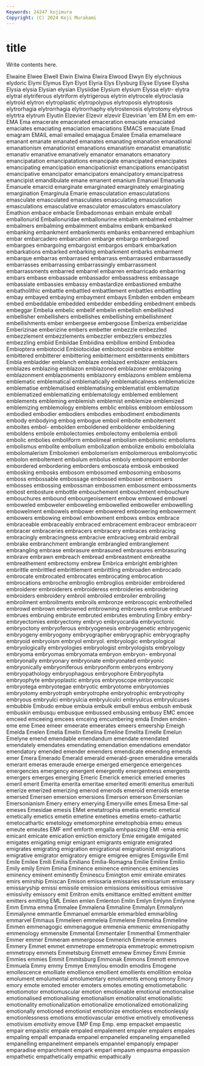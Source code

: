 ```yaml
---
Keywords: 24247 kojimura
Copyright: (C) 2024 Koji Murakami
---
```


# title

Write contents here.



Elwaine Elwee Elwell Elwin Elwina Elwira Elwood Elwyn Ely elychnious
elydoric Elymi Elymus Elyn Elyot Elyria Elys Elysburg Elyse Elysee
Elysha Elysia elysia Elysian elysian Elysiidae Elysium elysium Elyssa elytr-
elytra elytral elytriferous elytriform elytrigerous elytrin elytrocele elytroclasia elytroid elytron
elytroplastic elytropolypus elytroposis elytroptosis elytrorhagia elytrorrhagia elytrorrhaphy elytrostenosis elytrotomy elytrous
elytrtra elytrum Elyutin Elzevier Elzevir elzevir Elzevirian 'em EM Em
em em- EMA Ema emacerate emacerated emaceration emaciate emaciated emaciates
emaciating emaciation emaciations EMACS emaculate Emad emagram EMAIL email emailed
emajagua Emalee Emalia emamelware emanant emanate emanated emanates emanating emanation
emanational emanationism emanationist emanations emanatism emanatist emanatistic emanativ emanative emanatively
emanator emanators emanatory emancipatation emancipatations emancipate emancipated emancipates emancipating emancipation
emancipationist emancipations emancipatist emancipative emancipator emancipators emancipatory emancipatress emancipist emandibulate
emane emanent emanium Emanuel Emanuela Emanuele emarcid emarginate emarginated emarginately
emarginating emargination Emarginula Emarie emasculatation emasculatations emasculate emasculated emasculates emasculating
emasculation emasculations emasculative emasculator emasculators emasculatory Emathion embace embacle Embadomonas
embain embale emball emballonurid Emballonuridae emballonurine embalm embalmed embalmer embalmers
embalming embalmment embalms embank embanked embanking embankment embankments embanks embannered
embaphium embar embarcadero embarcation embarge embargo embargoed embargoes embargoing embargoist
embargos embark embarkation embarkations embarked embarking embarkment embarks embarment embarque
embarras embarrased embarrass embarrassed embarrassedly embarrasses embarrassing embarrassingly embarrassment embarrassments
embarred embarrel embarren embarricado embarring embars embase embassade embassador embassadress
embassage embassiate embassies embassy embastardize embastioned embathe embatholithic embattle embattled
embattlement embattles embattling embay embayed embaying embayment embays Embden embden
embeam embed embeddable embedded embedder embedding embedment embeds embeggar Embelia
embelic embelif embelin embellish embellished embellisher embellishers embellishes embellishing embellishment
embellishments ember embergeese embergoose Emberiza emberizidae Emberizinae emberizine embers embetter
embezzle embezzled embezzlement embezzlements embezzler embezzlers embezzles embezzling embiid Embiidae
Embiidina embillow embind Embiodea Embioptera embiotocid Embiotocidae embiotocoid embira embitter
embittered embitterer embittering embitterment embitterments embitters Embla embladder emblanch emblaze
emblazed emblazer emblazers emblazes emblazing emblazon emblazoned emblazoner emblazoning emblazonment
emblazonments emblazonry emblazons emblem emblema emblematic emblematical emblematically emblematicalness emblematicize
emblematise emblematised emblematising emblematist emblematize emblematized emblematizing emblematology emblemed emblement
emblements embleming emblemish emblemist emblemize emblemized emblemizing emblemology emblems emblic
embliss embloom emblossom embodied embodier embodiers embodies embodiment embodiments embody
embodying embog embogue emboil emboite emboitement emboites embol- embolden emboldened
emboldener emboldening emboldens embole embolectomies embolectomy embolemia emboli embolic embolies
emboliform embolimeal embolism embolismic embolisms embolismus embolite embolium embolization embolize
embolo embololalia embolomalerism Embolomeri embolomerism embolomerous embolomycotic embolon emboltement embolum
embolus emboly embonpoint emborder embordered embordering emborders emboscata embosk embosked
embosking embosks embosom embosomed embosoming embosoms emboss embossable embossage embossed
embosser embossers embosses embossing embossman embossmen embossment embossments embost embosture
embottle embouchement embouchment embouchure embouchures embound embourgeoisement embow embowed embowel
emboweled emboweler emboweling embowelled emboweller embowelling embowelment embowels embower embowered
embowering embowerment embowers embowing embowl embowment embows embox embrace embraceable
embraceably embraced embracement embraceor embraceorr embracer embraceries embracers embracery embraces
embracing embracingly embracingness embracive embraciveg embraid embrail embrake embranchment embrangle
embrangled embranglement embrangling embrase embrasure embrasured embrasures embrasuring embrave embrawn
embreach embread embreastment embreathe embreathement embrectomy embrew Embrica embright embrighten
embrittle embrittled embrittlement embrittling embroaden embrocado embrocate embrocated embrocates embrocating
embrocation embrocations embroche embroglio embroglios embroider embroidered embroiderer embroiderers embroideress
embroideries embroidering embroiders embroidery embroil embroiled embroiler embroiling embroilment embroilments
embroils embronze embroscopic embrothelled embrowd embrown embrowned embrowning embrowns embrue
embrued embrues embruing embrute embruted embrutes embruting Embry embry- embryectomies
embryectomy embryo embryocardia embryoctonic embryoctony embryoferous embryogenesis embryogenetic embryogenic embryogeny
embryogony embryographer embryographic embryography embryoid embryoism embryol embryol. embryologic embryological
embryologically embryologies embryologist embryologists embryology embryoma embryomas embryomata embryon embryon-
embryonal embryonally embryonary embryonate embryonated embryonic embryonically embryoniferous embryoniform embryons
embryony embryopathology embryophagous embryophore Embryophyta embryophyte embryoplastic embryos embryoscope embryoscopic
embryotega embryotegae embryotic embryotome embryotomies embryotomy embryotroph embryotrophe embryotrophic embryotrophy
embryous embryulci embryulcia embryulculci embryulcus embryulcuses embubble Embudo embue embuia
embulk embull embus embush embusk embuskin embusqu embusque embussed embussing
embusy EMC emcee emceed emceeing emcees emceing emcumbering emda Emden
emden -eme eme Emee emeer emeerate emeerates emeers emeership Emeigh
Emelda Emelen Emelia Emelin Emelina Emeline Emelita Emelle Emelun Emelyne
emend emendable emendandum emendate emendated emendately emendates emendating emendation emendations
emendator emendatory emended emender emenders emendicate emending emends emer Emera
Emerado Emerald emerald emerald-green emeraldine emeralds emerant emeras emeraude emerge
emerged emergence emergences emergencies emergency emergent emergently emergentness emergents emergers
emerges emerging Emeric Emerick emerick emeried emeries emeril emerit Emerita
emerita emeritae emerited emeriti emeritus emerituti emerize emerized emerizing emerod
emerods emeroid emeroids emerse emersed Emersen emersion emersions Emerson emerson
Emersonian Emersonianism Emery emery emerying Emeryville emes Emesa Eme-sal emeses
Emesidae emesis EMet emetatrophia emetia emetic emetical emetically emetics emetin
emetine emetines emetins emeto-cathartic emetocathartic emetology emetomorphine emetophobia emeu emeus
emeute emeutes EMF emf emforth emgalla emhpasizing EMI -emia emic
emicant emicate emication emiction emictory Emie emigate emigated emigates emigating
emigr emigrant emigrants emigrate emigrated emigrates emigrating emigration emigrational emigrationist
emigrations emigrative emigrator emigratory emigre emigree emigres Emigsville Emil Emile
Emilee Emili Emilia Emiliano Emilia-Romagna Emilie Emiline Emilio Emily emily
Emim Emina Eminence eminence eminences eminencies eminency eminent eminently Eminescu
Emington emir emirate emirates emirs emirship Emiscan Emison emissaria emissaries
emissarium emissary emissaryship emissi emissile emission emissions emissitious emissive emissivity
emissory emit Emitron emits emittance emitted emittent emitter emitters emitting
EML Emlen emlen Emlenton Emlin Emlyn Emlynn Emlynne Emm Emma
emma Emmalee Emmalena Emmaline Emmalyn Emmalynn Emmalynne emmantle Emmanuel emmarble
emmarbled emmarbling emmarvel Emmaus Emmeleen emmeleia Emmelene Emmelina Emmeline Emmen
emmenagogic emmenagogue emmenia emmenic emmeniopathy emmenology emmensite Emmental Emmentaler Emmenthal
Emmenthaler Emmer emmer Emmeram emmergoose Emmerich Emmerie emmers Emmery Emmet
emmet emmetrope emmetropia emmetropic emmetropism emmetropy emmets Emmetsburg Emmett emmew
Emmey Emmi Emmie Emmies emmies Emmit Emmitsburg Emmonak Emmons Emmott
emmove Emmuela Emmy emmy Emmye Emmylou emodin emodins Emogene emollescence
emolliate emollience emollient emollients emollition emoloa emolument emolumental emolumentary emoluments
emong emony Emory emory emote emoted emoter emoters emotes emoting
emotiometabolic emotiomotor emotiomuscular emotion emotionable emotional emotionalise emotionalised emotionalising emotionalism
emotionalist emotionalistic emotionality emotionalization emotionalize emotionalized emotionalizing emotionally emotioned emotionist
emotionize emotionless emotionlessly emotionlessness emotions emotiovascular emotive emotively emotiveness emotivism
emotivity emove EMP Emp Emp. emp empacket empaestic empair empaistic
empale empaled empalement empaler empalers empales empaling empall empanada empanel
empaneled empaneling empanelled empanelling empanelment empanels empannel empanoply empaper emparadise
emparchment empark emparl empasm empasma empassion empathetic empathetically empathic empathically
